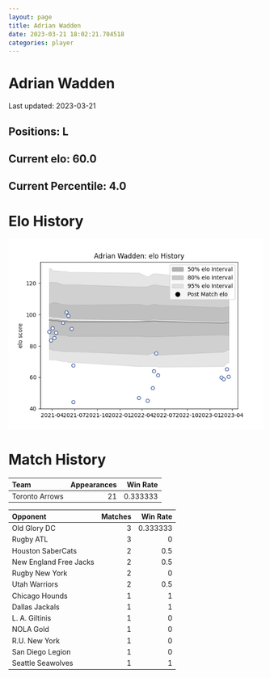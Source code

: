 ```yaml
---  
layout: page  
title: Adrian Wadden  
date: 2023-03-21 18:02:21.704518  
categories: player  
---
```

# Adrian Wadden


Last updated: 2023-03-21
## Positions: L

## Current elo: 60.0

## Current Percentile: 4.0

# Elo History


![elo history](history_AdrianWadden.png)
# Match History


| Team           |   Appearances |   Win Rate |
|:---------------|--------------:|-----------:|
| Toronto Arrows |            21 |   0.333333 |

| Opponent               |   Matches |   Win Rate |
|:-----------------------|----------:|-----------:|
| Old Glory DC           |         3 |   0.333333 |
| Rugby ATL              |         3 |   0        |
| Houston SaberCats      |         2 |   0.5      |
| New England Free Jacks |         2 |   0.5      |
| Rugby New York         |         2 |   0        |
| Utah Warriors          |         2 |   0.5      |
| Chicago Hounds         |         1 |   1        |
| Dallas Jackals         |         1 |   1        |
| L. A. Giltinis         |         1 |   0        |
| NOLA Gold              |         1 |   0        |
| R.U. New York          |         1 |   0        |
| San Diego Legion       |         1 |   0        |
| Seattle Seawolves      |         1 |   1        |